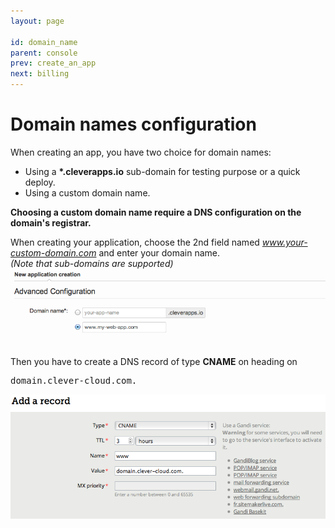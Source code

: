 ```yaml
---
layout: page

id: domain_name
parent: console
prev: create_an_app
next: billing
---
```

# Domain names configuration

When creating an app, you have two choice for domain names:
* Using a **\*.cleverapps.io** sub-domain for testing purpose or a quick deploy.
* Using a custom domain name.

**Choosing a custom domain name require a DNS configuration on the domain's registrar.**

When creating your application, choose the 2nd field named *www.your-custom-domain.com* and enter your domain name. <br/>*(Note that sub-domains are supported)*<img class="thumbnail img_doc" src="/img/domain1.png">

Then you have to create a DNS record of type **CNAME** on heading on <pre>domain.clever-cloud.com.</pre> <img class="thumbnail img_doc" src="/img/domain2.png">